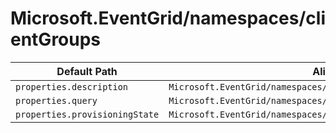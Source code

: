 # Microsoft.EventGrid/namespaces/clientGroups

| Default Path | Alias |
|---|---|
| `properties.description` | `Microsoft.EventGrid/namespaces/clientGroups/description` |
| `properties.query` | `Microsoft.EventGrid/namespaces/clientGroups/query` |
| `properties.provisioningState` | `Microsoft.EventGrid/namespaces/clientGroups/provisioningState` |

